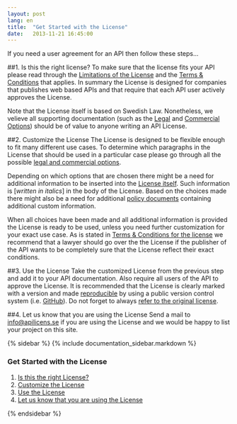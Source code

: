 ```yaml
---
layout: post
lang: en
title:  "Get Started with the License"
date:   2013-11-21 16:45:00
---
```

If you need a user agreement for an API then follow these steps...

##1. Is this the right license?
To make sure that the license fits your API please read through the [Limitations of the License](/en/dokumentation/begransningar) and the [Terms & Conditions](/en/dokumentation/villkor) that applies. In summary the License is designed for companies that publishes web based APIs and that require that each API user actively approves the License. 

Note that the License itself is based on Swedish Law. Nonetheless, we velieve all supporting documentation (such as the [Legal](/en/dokumentation/rattsligaval) and [Commercial Options](/en/dokumentation/affarsval)) should be of value to anyone writing an API License.

##2. Customize the License
The License is designed to be flexible enough to fit many different use cases. To determine which paragraphs in the License that should be used in a particular case please go through all the possible [legal and commercial options](/en/dokumentation/vagval). 

Depending on which options that are chosen there might be a need for additional information to be inserted into the [License itself](/dokumentation/licens/). Such information is [*written in italics*] in the body of the License. Based on the choices made there might also be a need for additional [policy documents](/en/dokumenation/bilagor/) containing additional custom information.

When all choices have been made and all additional information is provided the License is ready to be used, unless you need further customization for your exact use case. As is stated in [Terms & Conditions for the license](/en/dokumentation/villkor/) we recommend that a lawyer should go over the the License if the publisher of the API wants to be completely sure that the License reflect their exact conditions.

##3. Use the License
Take the customized License from the previous step and add it to your API documentation. Also require all users of the API to approve the License. It is recommended that the License is clearly marked with a version and made [reproducible](/en/dokumentation/rattsligaval/#aterskapa) by using a public version control system (i.e. [GitHub](https://github.com)). Do not forget to always [refer to the original license](/en/dokumentation/villkor/#hanvisning).

##4. Let us know that you are using the License
Send a mail to [info@apilicens.se](mailto:info@apilicens.se) if you are using the License and we would be happy to list your project on this site.

{% sidebar %}
{% include documentation_sidebar.markdown %}

<div class="well">
<h3>Get Started with the License</h3>
<ol>	
	<li><a href="#1">Is this the right License?</a></li>
	<li><a href="#2">Customize the License</a></li>
	<li><a href="#3">Use the License</a></li>
	<li><a href="#4">Let us know that you are using the License</a></li>
<ol>
</div>
{% endsidebar %}

<script>
$( document ).ready(function() {
	$('.navbar li.active').removeClass('active');		    
	$('.navbar li#menu_guide').addClass('active');		
	$('.navbar li#menu_documentation').addClass('active');		    
});
</script>